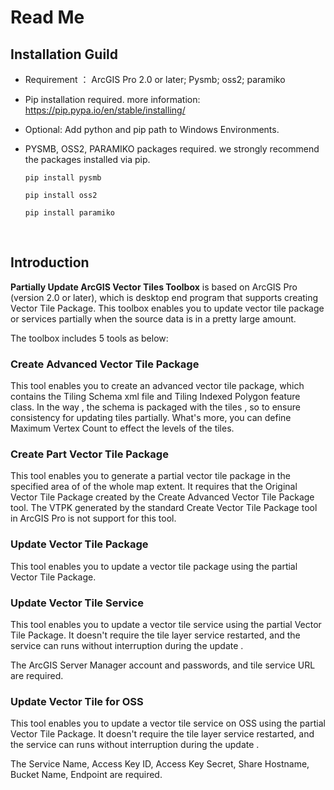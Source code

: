 # Read Me

## Installation Guild

- Requirement ： ArcGIS Pro 2.0 or later;  Pysmb; oss2; paramiko

- Pip installation required.  more information: https://pip.pypa.io/en/stable/installing/

- Optional:  Add python and pip path to Windows Environments.

- PYSMB, OSS2, PARAMIKO packages required.  we strongly recommend the packages installed via pip.

  `pip install pysmb`

  `pip install oss2`

  `pip install paramiko`

​         

## Introduction

**Partially Update ArcGIS Vector Tiles Toolbox** is based on ArcGIS Pro (version 2.0 or later),  which is desktop end  program that supports creating Vector Tile Package.  This toolbox enables you to update  vector tile package or services partially when the source data is in a pretty large amount.

The toolbox includes 5 tools as below: 

### Create Advanced Vector Tile Package

This tool enables you to create an advanced vector tile package, which contains the Tiling Schema xml file and Tiling Indexed Polygon feature class.  In the way , the schema is packaged with the tiles , so to ensure consistency for updating tiles partially. What's more, you can define Maximum Vertex Count to effect the levels of the tiles. 

### Create Part Vector Tile Package

This tool enables you to generate a partial vector tile package in the specified area of of the whole map extent.  It requires that the Original Vector Tile Package created by the Create Advanced Vector Tile Package tool.  The VTPK generated  by the standard Create Vector Tile Package tool in ArcGIS Pro is not support for this tool.

### Update Vector Tile Package

This tool enables you to update a vector tile package using the partial Vector Tile Package. 

### Update Vector Tile Service

This tool enables you to update a vector tile service using the partial Vector Tile Package. It doesn't require the tile layer service restarted, and the service can runs without interruption during the update . 

The ArcGIS Server Manager account and passwords, and  tile service URL are required.

### Update Vector Tile for OSS

This tool enables you to update a vector tile service on OSS using the partial Vector Tile Package. It doesn't require the tile layer service restarted, and the service can runs without interruption during the update . 

The Service Name, Access Key ID, Access Key Secret, Share Hostname, Bucket Name, Endpoint are required.









 

 

 